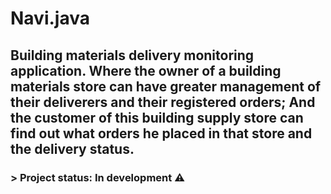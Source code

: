 # Navi.java

## Building materials delivery monitoring application. Where the owner of a building materials store can have greater management of their deliverers and their registered orders; And the customer of this building supply store can find out what orders he placed in that store and the delivery status.

### > Project status: In development :warning:
